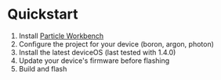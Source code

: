 # Quickstart
1. Install [Particle Workbench](https://www.particle.io/workbench/)
1. Configure the project for your device (boron, argon, photon)
1. Install the latest deviceOS (last tested with 1.4.0)
1. Update your device's firmware before flashing
1. Build and flash